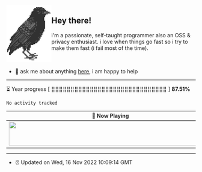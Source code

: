 <img align="left" src="assets/birb.png">

## Hey there!

i'm a passionate, self-taught programmer also an OSS & privacy enthusiast. i love when things go fast so i try to make them fast (i fail most of the time). 

</br>

- 💬 ask me about anything [here](https://github.com/aunsigned/aunsigned/issues), i am happy to help

---

⏳ Year progress [ ⣿⣿⣿⣿⣿⣿⣿⣿⣿⣿⣿⣿⣿⣿⣿⣿⣿⣿⣿⣿⣿⣿⣿⣿⣿⣿⣿⣿⣿⣿ ] **87.51%**

<!--START_SECTION:waka-->

```text
No activity tracked
```

<!--END_SECTION:waka-->

| 🎵 Now Playing                                                                                                                 |
| ------------------------------------------------------------------------------------------------------------------------------ |
| <a href="https://status.nmoo.dev/now-playing?open"><img src="https://status.nmoo.dev/now-playing" width="540" height="64"></a> |

---

- ⏰ Updated on Wed, 16 Nov 2022 10:09:14 GMT